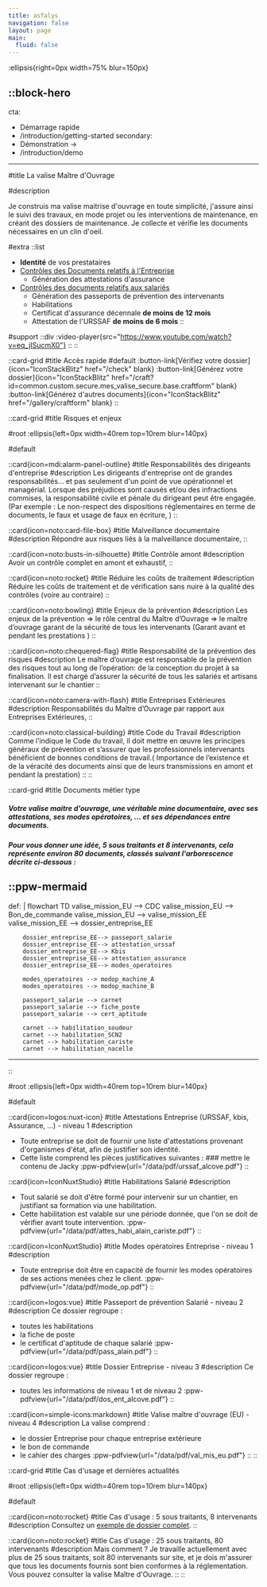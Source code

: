 ```yaml
---
title: asfalys
navigation: false
layout: page
main:
  fluid: false
---
```


:ellipsis{right=0px width=75% blur=150px}

::block-hero
---
cta:
  - Démarrage rapide
  - /introduction/getting-started
secondary:
  - Démonstration →
  - /introduction/demo
---

#title
La valise Maître d'Ouvrage

#description

Je construis ma valise maitrise d'ouvrage en toute simplicité, j'assure ainsi le suivi des travaux, en mode projet ou les interventions de maintenance, en créant des dossiers de maintenance.
Je collecte et vérifie les documents nécessaires en un clin d'oeil.


#extra
  ::list
  - **Identité** de vos prestataires
  - [Contrôles des Documents relatifs
à l'Entreprise](/introduction/controle_docs_entreprise)
    - Génération des attestations d'assurance
  - [Contrôles des documents relatifs aux salariés](/introduction/controle_docs_salarie)
    - Génération des passeports de prévention des intervenants
    - Habilitations
    - Certificat d'assurance décennale **de moins de 12 mois**
    - Attestation de l'URSSAF **de moins de 6 mois**
  ::

#support
  ::div
    :video-player{src="https://www.youtube.com/watch?v=eq_jISucmX0"}
  ::
::

::card-grid
#title
Accès rapide
#default
  :button-link[Vérifiez votre dossier]{icon="IconStackBlitz" href="/check" blank}
  :button-link[Générez votre dossier]{icon="IconStackBlitz" href="/craft?id=common.custom.secure.mes_valise_secure.base.craftform" blank}
  :button-link[Générez d'autres documents]{icon="IconStackBlitz" href="/gallery/craftform" blank}
::

::card-grid
#title
Risques et enjeux

#root
:ellipsis{left=0px width=40rem top=10rem blur=140px}

#default

  ::card{icon=mdi:alarm-panel-outline}
  #title
  Responsabilités des dirigeants d'entreprise
  #description
  Les dirigeants d'entreprise ont de grandes responsabilités... et pas
  seulement d'un point de vue opérationnel et managérial. Lorsque des
  préjudices sont causés et/ou des infractions commises, la responsabilité
  civile et pénale du dirigeant peut être engagée. (Par exemple : Le
  non-respect des dispositions réglementaires en terme de documents, le faux
  et usage de faux en écriture, )
  ::


  ::card{icon=noto:card-file-box}
  #title
  Malveillance documentaire
  #description
  Répondre aux risques liés à la malveillance documentaire,
  ::

  ::card{icon=noto:busts-in-silhouette}
  #title
  Contrôle amont
  #description
  Avoir un contrôle complet en amont et exhaustif,
  ::


  ::card{icon=noto:rocket}
  #title
  Réduire les coûts de traitement
  #description
  Réduire les coûts de traitement et de vérification sans nuire à la
  qualité des contrôles (voire au contraire)
  ::

  ::card{icon=noto:bowling}
  #title
  Enjeux de la prévention
  #description
  Les enjeux de la prévention => le rôle central du Maître d’Ouvrage
  => le maître d’ouvrage garant de la sécurité de tous les intervenants
  (Garant avant et pendant les prestations )
  ::

  ::card{icon=noto:chequered-flag}
  #title
  Responsabilité de la prévention des risques
  #description
  Le maître d’ouvrage est responsable de la prévention des risques
  tout au long de l’opération: de la conception du projet à sa finalisation.
  Il est chargé d’assurer la sécurité de tous les salariés et artisans
  intervenant sur le chantier
  ::

  ::card{icon=noto:camera-with-flash}
  #title
  Entreprises Extérieures
  #description
  Responsabilités du Maître d’Ouvrage par rapport aux Entreprises
  Extérieures,
  ::

  ::card{icon=noto:classical-building}
  #title
  Code du Travail
  #description
  Comme l’indique le Code du travail, il doit mettre en œuvre les
  principes généraux de prévention et s’assurer que les professionnels
  intervenants bénéficient de bonnes conditions de travail.( Importance de
  l’existence et de la véracité des documents ainsi que de leurs transmissions
  en amont et pendant la prestation)
  ::
::

::card-grid
#title
Documents métier type

##### Votre valise maitre d'ouvrage, une véritable mine documentaire, avec ses attestations, ses modes opératoires, ... et ses dépendances entre documents.

##### Pour vous donner une idée, 5 sous traitants et 8 intervenants, cela représente environ 80 documents, classés suivant l'arborescence décrite ci-dessous :

  ::ppw-mermaid
  ---
  def: |
      flowchart TD
        valise_mission_EU --> CDC
        valise_mission_EU --> Bon_de_commande
        valise_mission_EU --> valise_mission_EE
        valise_mission_EE --> dossier_entreprise_EE
        
        dossier_entreprise_EE--> passeport_salarie
        dossier_entreprise_EE--> attestation_urssaf
        dossier_entreprise_EE--> Kbis
        dossier_entreprise_EE--> attestation_assurance
        dossier_entreprise_EE--> modes_operatoires                  

        modes_operatoires --> modop_machine_A
        modes_operatoires --> modop_machine_B

        passeport_salarie --> carnet
        passeport_salarie --> fiche_poste      
        passeport_salarie --> cert_aptitude
      
        carnet --> habilitation_soudeur
        carnet --> habilitation_SCN2
        carnet --> habilitation_cariste
        carnet --> habilitation_nacelle  
  ---
  ::


#root
:ellipsis{left=0px width=40rem top=10rem blur=140px}

#default

  ::card{icon=logos:nuxt-icon}
  #title
  Attestations Entreprise (URSSAF, kbis, Assurance, ...) - niveau 1
  #description
  - Toute entreprise se doit de fournir une liste d'attestations provenant d'organismes d'état, afin de justifier son identité.
  - Cette liste comprend les pièces justificatives suivantes : ### mettre le contenu de Jacky
  :ppw-pdfview{url="/data/pdf/urssaf_alcove.pdf"}
  ::

  ::card{icon=IconNuxtStudio}
  #title
  Habilitations Salarié
  #description
  - Tout salarié se doit d'être formé pour intervenir sur un chantier, en justifiant sa formation via une habilitation.
  - Cette habilitation est valable sur une période donnée, que l'on se doit de vérifier avant toute intervention.
  :ppw-pdfview{url="/data/pdf/attes_habi_alain_cariste.pdf"}
  ::

  ::card{icon=IconNuxtStudio}
  #title
  Modes opératoires Entreprise - niveau 1
  #description
  - Toute entreprise doit être en capacité de fournir les modes opératoires de ses actions menées chez le  client.
  :ppw-pdfview{url="/data/pdf/mode_op.pdf"}
  ::

  ::card{icon=logos:vue}
  #title
  Passeport de prévention Salarié - niveau 2
  #description
  Ce dossier regroupe :
  - toutes les habilitations
  - la fiche de poste 
  - le certificat d'aptitude de chaque salarié
  :ppw-pdfview{url="/data/pdf/pass_alain.pdf"}
  ::

  ::card{icon=logos:vue}
  #title
  Dossier Entreprise - niveau 3
  #description
  Ce dossier regroupe :
  - toutes les informations de niveau 1 et de niveau 2
  :ppw-pdfview{url="/data/pdf/dos_ent_alcove.pdf"}
  ::

  ::card{icon=simple-icons:markdown}
  #title
  Valise maître d'ouvrage (EU) - niveau 4
  #description
  La valise comprend :
  - le dossier Entreprise pour chaque entreprise extérieure
  - le bon de commande
  - le cahier des charges
  :ppw-pdfview{url="/data/pdf/val_mis_eu.pdf"}
  ::
::

::card-grid
#title
Cas d'usage et dernières actualités

#root
:ellipsis{left=0px width=40rem top=10rem blur=140px}

#default

  ::card{icon=noto:rocket}
  #title
  Cas d'usage : 5 sous traitants, 8 intervenants
  #description
  Consultez un [exemple de dossier complet](/blog/2023/10/exemple_5soc).
  ::
  
  ::card{icon=noto:rocket}
  #title
  Cas d'usage : 25 sous traitants, 80 intervenants
  #description
  Mais comment ? Je travaille actuellement avec plus de 25 sous traitants, soit 80 intervenants sur site, et je dois m'assurer que tous les documents fournis sont bien conformes à la réglementation.
  Vous pouvez consulter la valise Maître d'Ouvrage.
  ::
::